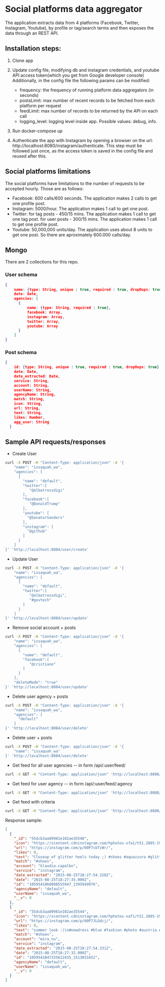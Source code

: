 Social platforms data aggregator
==============================

The application extracts data from 4 platforms (Facebook, Twitter, Instagram, Youtube), by profile or tag/search terms and then exposes the data through an REST API.

## Installation steps:

1. Clone app
2. Update config file, modifying db and instagram credentials, and youtube API access token(which you get from Google developer console)
   Additionally, in the config file the following params can be modified:
   - frequency: the frequency of running platform data aggregators (in seconds)
   - postsLimit: max number of recent records to be fetched from each platform per request
   - feedLimit: max number of records to be returned by the API on each call
   - logging_level: logging level inside app. Possible values: debug, info.
   
3. Run docker-compose up
4. Authenticate the app with Instagram by opening a browser on the url: http://localhost:8080/instagram/authenticate. This step must be followed just once, as the access token is saved in the config file and reused after this.

## Social platforms limitations

The social platforms have limitations to the number of requests to be accepted hourly. Those are as follows:

- Facebook: 600 calls/600 seconds. The application makes 2 calls to get one profile post.
- Instagram: 5000/hour. The application makes 1 call to get one post.
- Twitter: for tag posts  - 450/15 mins. The application makes 1 call to get one tag post.
		 for user posts - 300/15 mins. The application makes 1 call to get one profile post.
- Youtube: 50,000,000 units/day. The application uses about 8 units to get one post. So there are aproximately 600.000 calls/day.

## Mongo 

There are 2 collections for this repo.  

### User schema
```json
{
    name: {type: String, unique : true, required : true, dropDups: true},
    date: Date,
    agencies: [
      {
          name: {type: String, required : true},
          facebook: Array,
          instagram: Array,
          twitter: Array,
          youtube: Array
      }
    ]
}
```

### Post schema
```json
{
    id: {type: String, unique : true, required : true, dropDups: true},
    date: Date,
    date_extracted: Date,
    service: String,
    account: String,
    userName: String,
    agencyName: String,
    match: String,
    icon: String,
    url: String,
    text: String,
    likes: Number,
    agg_user: String
  }
```

## Sample API requests/responses


- Create User
```sh
curl -X POST -H "Content-Type: application/json" -d '{
    "name": "issaquah_wa",
    "agencies": [
      {
        "name": "default",
        "twitter":[
           "@albatrossdigi"
        ],
        "facebook":[
           "@DonaldTrump"
        ],
        "youtube": [
          "@SenatorSanders"
        ],
        "instagram": [
          "@github"
        ]
      }
    ]
}' 'http://localhost:8084/user/create'
```

- Update User
```sh
curl -X POST -H "Content-Type: application/json" -d '{
    "name": "issaquah_wa",
    "agencies": [
      {
        "name": "default",
        "twitter":[
           "@albatrossdigi",
           "#govtech"
        ]
      }
    ]
}' 'http://localhost:8084/user/update'
```

- Remove social account + posts
```sh
curl -X POST -H "Content-Type: application/json" -d '{
    "name": "issaquah_wa",
    "agencies": [
      {
        "name": "default",
        "facebook":[
           "@cristiano"
        ]
      }
    ],
    "deleteMode": "true"
}' 'http://localhost:8084/user/update'
```

- Delete user agency + posts
```sh
curl -X POST -H "Content-Type: application/json" -d '{
    "name": "issaquah_wa",
    "agencies": [
      "default"
    ]
}' 'http://localhost:8084/user/delete'
```

- Delete user + posts
```sh
curl -X POST -H "Content-Type: application/json" -d '{
    "name": "issaquah_wa"
}' 'http://localhost:8084/user/delete'
```

- Get feed for all user agencies
-- in form /api/:user/feed/
```sh
curl -X GET -H "Content-Type: application/json" 'http://localhost:8080/api/issaquah_wa/feed'
```

- Get feed for user agency
-- in form /api/:user/feed/:agency
```sh
curl -X GET -H "Content-Type: application/json" 'http://localhost:8080/api/issaquah_wa/feed/default'
```

- Get feed with criteria
```sh
curl -X GET -H "Content-Type: application/json" 'http://localhost:8080/api/issaquah_wa/feed/default?services[]=facebook'
```

Response sample:

```json
[
  {
    "_id": "55dcb3aa89981e102ae35540",
    "icon": "https://scontent.cdninstagram.com/hphotos-xfa1/t51.2885-19/s150x150/11429711_791379507647513_837496278_a.jpg",
    "url": "https://instagram.com/p/60P7cbTcWr/",
    "likes": 0,
    "text": "Closeup of glitter heels today ;) #shoes #aquazzura #glitter #shoeholic #shoeaholic #metallic #opentoe #shoeaddict #shoeaddiction #shoeobsessed #shoequeen #iloveshoes #highheels #heels #stilettos #feet #foot #prettyfeet #prettytoes #footmodel #fashion #fashionista #personalstyle #fashionblog #fashionblogger #fashionaddict #fashionobsessed #confessionsofafashionista",
    "match": "#shoes",
    "account": "klaudia.capalbo",
    "service": "instagram",
    "date_extracted": "2015-08-25T18:27:54.328Z",
    "date": "2015-08-25T18:27:35.000Z",
    "id": "1059541868008555947_1395949976",
    "agencyName": "default",
    "userName": "issaquah_wa",
    "__v": 0
  },
  {
    "_id": "55dcb3aa89981e102ae35544",
    "icon": "https://scontent.cdninstagram.com/hphotos-xaf1/t51.2885-19/s150x150/11848818_967832496572791_1103586277_a.jpg",
    "url": "https://instagram.com/p/60P7JLGdcj/",
    "likes": 0,
    "text": "summer look :)\n#newdress #blue #fashion #photo #austria #lake #tristach #water #longhair #longhairdontcare #lookbook #black #shoes #mango #outfitoftheday #photograph",
    "match": "#shoes",
    "account": "mira_nu",
    "service": "instagram",
    "date_extracted": "2015-08-25T18:27:54.331Z",
    "date": "2015-08-25T18:27:32.000Z",
    "id": "1059541847335622435_1513031652",
    "agencyName": "default",
    "userName": "issaquah_wa",
    "__v": 0
  }
]
```
